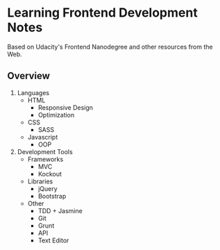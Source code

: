 Learning Frontend Development Notes
===================
Based on Udacity's Frontend Nanodegree and other resources from the Web.

Overview
-------------

1. Languages
	- HTML
		- Responsive Design
		- Optimization
	- CSS
		- SASS
	- Javascript
		- OOP
2. Development Tools
	- Frameworks
		- MVC
		- Kockout
	- Libraries
		- jQuery
		- Bootstrap
	- Other
		- TDD + Jasmine
		- Git
		- Grunt
		- API
		- Text Editor

